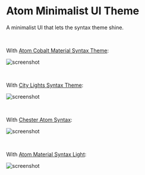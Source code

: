 # Atom Minimalist UI Theme

A minimalist UI that lets the syntax theme shine.

<br/>

With [Atom Cobalt Material Syntax Theme](https://atom.io/themes/atom-cobalt-material-syntax):

![screenshot](https://i.imgur.com/xYommlk.png)

<br/>

With [City Lights Syntax Theme](https://atom.io/themes/city-lights-syntax):

![screenshot](https://i.imgur.com/63o45gw.png)

<br/>

With [Chester Atom Syntax](https://atom.io/themes/chester-atom-syntax):

![screenshot](https://i.imgur.com/ZSon1uD.png)

<br/>

<!-- With [Base16 Tomorrow Light Syntax](https://atom.io/themes/base16-tomorrow-light-theme):

![screenshot](https://i.imgur.com/mQIC9PE.png)

<br/>

With [Atom Material Syntax](https://atom.io/themes/atom-material-syntax):

![screenshot](https://i.imgur.com/DHZewsb.png)

<br/> -->

With [Atom Material Syntax Light](https://atom.io/themes/atom-material-syntax-light):

![screenshot](https://i.imgur.com/czIiJLx.png?1)

<br/>

